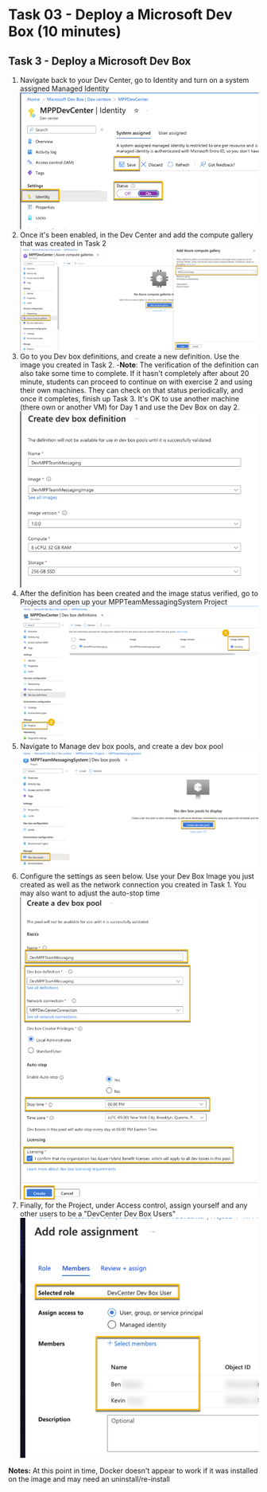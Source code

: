 # Task 03 - Deploy a Microsoft Dev Box (10 minutes)

## Task 3 - Deploy a Microsoft Dev Box

1. Navigate back to your Dev Center, go to Identity and turn on a system assigned Managed Identity
   ![Enabled Dev Center Managed Identity](../Media/DevCenterManagedIdentity.png)
2. Once it's been enabled, in the Dev Center and add the compute gallery that was created in Task 2
   ![Add Compute Gallery](Media/AddComputeGallery.png)
3. Go to you Dev box definitions, and create a new definition. Use the image you created in Task 2.
    -**Note**: The verification of the definition can also take some time to complete. If it hasn't completely after about 20 minute, students can proceed to continue on with exercise 2 and using their own machines. They can check on that status periodically, and once it completes, finish up Task 3. It's OK to use another machine (there own or another VM) for Day 1 and use the Dev Box on day 2.
   ![Dev Box Definition](../Media/DevBoxDefinition.png)
4. After the definition has been created and the image status verified, go to Projects and open up your MPPTeamMessagingSystem Project
   ![Definition Verification](../Media/DefinitionVerification.png)
5. Navigate to Manage dev box pools, and create a dev box pool
   ![Create Dev Box Pool](../Media/CreateDevBoxPool.png)
6. Configure the settings as seen below. Use your Dev Box Image you just created as well as the network connection you created in Task 1. You may also want to adjust the auto-stop time
   ![Dev Box Pool Settings](../Media/DevBoxPoolSettings.png)
7. Finally, for the Project, under Access control, assign yourself and any other users to be a "DevCenter Dev Box Users"
    ![Assign permissions](../Media/AssignPermissions.png)

**Notes:** At this point in time, Docker doesn't appear to work if it was installed on the image and may need an uninstall/re-install